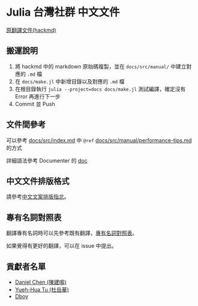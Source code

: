 # Julia 台灣社群 中文文件

[原翻譯文件(hackmd)](https://hackmd.io/c/r106dSpkb)

## 搬運說明

1. 將 hackmd 中的 markdown 原始碼複製，並在 `docs/src/manual/` 中建立對應的 `.md` 檔
2. 在 `docs/make.jl` 中新增目錄以及對應的 `.md` 檔
3. 在根目錄執行 `julia --project=docs docs/make.jl` 測試編譯，確定沒有 Error 再進行下一步
4. Commit 並 Push

## 文件間參考

可以參考 [docs/src/index.md](docs/src/index.md) 中 `@ref` [docs/src/manual/performance-tips.md](docs/src/manual/performance-tips.md) 的方式

詳細語法參考 Documenter 的 [doc](https://juliadocs.github.io/Documenter.jl/stable/man/syntax/#@ref-link-1)

## 中文文件排版格式

請參考[中文文案排版指北](https://github.com/sparanoid/chinese-copywriting-guidelines)。

## 專有名詞對照表

翻譯專有名詞時可以先參考既有翻譯，[專有名詞對照表](jargons.md)。

如果覺得有更好的翻譯，可以在 issue 中提出。

## 貢獻者名單

- [Daniel Chen (陳建鳴)](https://github.com/d4n1elchen)
- [Yueh-Hua Tu (杜岳華)](https://github.com/yuehhua)
- [Dboy](https://github.com/dboyliao)
